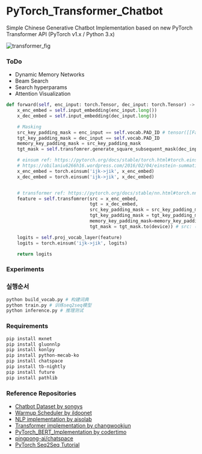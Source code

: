 # PyTorch_Transformer_Chatbot

Simple Chinese Generative Chatbot Implementation based on new PyTorch Transformer API (PyTorch v1.x / Python 3.x)

![transformer_fig](./assets/transformer_fig.png)

### ToDo
- Dynamic Memory Networks
- Beam Search
- Search hyperparams
- Attention Visualization

```python
def forward(self, enc_input: torch.Tensor, dec_input: torch.Tensor) -> torch.Tensor:
    x_enc_embed = self.input_embedding(enc_input.long())
    x_dec_embed = self.input_embedding(dec_input.long())

    # Masking
    src_key_padding_mask = enc_input == self.vocab.PAD_ID # tensor([[False, False, False,  True,  ...,  True]])
    tgt_key_padding_mask = dec_input == self.vocab.PAD_ID
    memory_key_padding_mask = src_key_padding_mask
    tgt_mask = self.transfomrer.generate_square_subsequent_mask(dec_input.size(1))

    # einsum ref: https://pytorch.org/docs/stable/torch.html#torch.einsum
    # https://obilaniu6266h16.wordpress.com/2016/02/04/einstein-summation-in-numpy/
    x_enc_embed = torch.einsum('ijk->jik', x_enc_embed)
    x_dec_embed = torch.einsum('ijk->jik', x_dec_embed)


    # transformer ref: https://pytorch.org/docs/stable/nn.html#torch.nn.Transformer
    feature = self.transfomrer(src = x_enc_embed,
                               tgt = x_dec_embed,
                               src_key_padding_mask = src_key_padding_mask,
                               tgt_key_padding_mask = tgt_key_padding_mask,
                               memory_key_padding_mask=memory_key_padding_mask,
                               tgt_mask = tgt_mask.to(device)) # src: (S,N,E) tgt: (T,N,E)

    logits = self.proj_vocab_layer(feature)
    logits = torch.einsum('ijk->jik', logits)

    return logits
```

### Experiments


### 실행순서

```bash
python build_vocab.py # 构建词典
python train.py # 训练seq2seq模型
python inference.py # 推理测试
```

### Requirements

```bash
pip install mxnet
pip install gluonnlp
pip install konlpy
pip install python-mecab-ko
pip install chatspace
pip install tb-nightly
pip install future
pip install pathlib
```


### Reference Repositories
- [Chatbot Dataset by songys](https://github.com/songys/Chatbot_data)
- [Warmup Scheduler by ildoonet](https://github.com/ildoonet/pytorch-gradual-warmup-lr/blob/master/warmup_scheduler/scheduler.py)
- [NLP implementation by aisolab](https://github.com/aisolab/nlp_implementation)
- [Transformer implementation by changwookjun](https://github.com/changwookjun/Transformer)
- [PyTorch_BERT_Implementation by codertimo](https://github.com/codertimo/BERT-pytorch)
- [pingpong-ai/chatspace](https://github.com/pingpong-ai/chatspace/tree/master)
- [PyTorch Seq2Seq Tutorial](https://colab.research.google.com/github/pytorch/tutorials/blob/gh-pages/_downloads/seq2seq_translation_tutorial.ipynb#scrollTo=OXkt42mheogQ)
